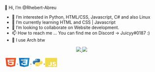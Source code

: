 👋 Hi, I’m @Rhebert-Abreu
 
 - 👀 I’m interested in Python, HTML/CSS, Javascript, C# and also Linux
 - 🌱 I’m currently learning HTML and CSS | Javascript
 - 💞️ I’m looking to collaborate on Website development.
 - 📫 How to reach me ... You can find me on Discord -> Juicyy#0187 :)
 - 🐧 I use Arch btw 

<div align="center">
  <a href="https://github.com/Rhebert-Abreu">
  <img height="180em" src="https://github-readme-stats.vercel.app/api?username=Rhebert-Abreu&show_icons=true&theme=dark&include_all_commits=true&count_private=true"/>
  <img height="180em" src="https://github-readme-stats.vercel.app/api/top-langs/?username=Rhebert-Abreu&layout=compact&langs_count=7&theme=dark"/>
</div>

 <div style="display: inline_block"><br>
 <img align="center" alt="Rafa-HTML" height="30" width="40" src="https://raw.githubusercontent.com/devicons/devicon/master/icons/html5/html5-original.svg">
 
 <img align="center" alt="Rafa-CSS" height="30" width="40" src="https://raw.githubusercontent.com/devicons/devicon/master/icons/css3/css3-original.svg">

<img align="center" alt="Rafa-Python" height="30" width="40" src="https://raw.githubusercontent.com/devicons/devicon/master/icons/python/python-original.svg">

<img align="center" alt="Rafa-Js" height="30" width="40" src="https://raw.githubusercontent.com/devicons/devicon/master/icons/javascript/javascript-plain.svg">

